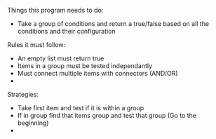 Things this program needs to do:

* Take a group of conditions and return a true/false based on all the conditions and their configuration


Rules it must follow:

* An empty list must return true
* Items in a group must be tested independantly
* Must connect multiple items with connectors (AND/OR)
* 


Strategies:
* Take first item and test if it is within a group
* If in group find that items group and test that group (Go to the beginning)
* 